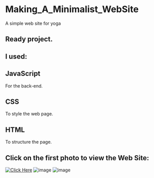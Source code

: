 # Making_A_Minimalist_WebSite
A simple web site for yoga
 
## Ready project.

## I  used:

## JavaScript
For the back-end.
## CSS
To style the web page.
## HTML
To structure the page.

## Click on the first photo to view the Web Site:
[<img alt="Click Here" src ="https://user-images.githubusercontent.com/109627707/193917800-e2070542-2620-4462-bf01-86504e329f2b.png" />](https://replit.com/@Stan15321/Minimalist-web-page#index.html)
![image](https://user-images.githubusercontent.com/109627707/193918301-871c0c45-c2a2-4f78-bf0f-cc21f946418a.png)
![image](https://user-images.githubusercontent.com/109627707/193918619-c9cb02ea-5ec6-4e2b-b008-53f7f4da5ad8.png)


